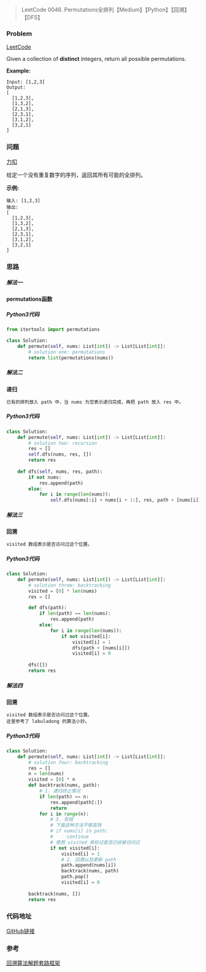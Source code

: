 > LeetCode 0046. Permutations全排列【Medium】【Python】【回溯】【DFS】

### Problem

[LeetCode](https://leetcode.com/problems/permutations/)

Given a collection of **distinct** integers, return all possible permutations.

**Example:**

```
Input: [1,2,3]
Output:
[
  [1,2,3],
  [1,3,2],
  [2,1,3],
  [2,3,1],
  [3,1,2],
  [3,2,1]
]
```

### 问题

[力扣](https://leetcode-cn.com/problems/permutations/)

给定一个没有重复数字的序列，返回其所有可能的全排列。

**示例:**

```
输入: [1,2,3]
输出:
[
  [1,2,3],
  [1,3,2],
  [2,1,3],
  [2,3,1],
  [3,1,2],
  [3,2,1]
]
```

### 思路

##### 解法一

**permutations函数**

##### Python3代码

```python
from itertools import permutations

class Solution:
    def permute(self, nums: List[int]) -> List[List[int]]:
        # solution one: permutations
        return list(permutations(nums))
```

##### 解法二

**递归**

```
已有的排列放入 path 中，当 nums 为空表示递归完成，再把 path 放入 res 中。
```

##### Python3代码

```python
class Solution:
    def permute(self, nums: List[int]) -> List[List[int]]:
        # solution two: recursion
        res = []
        self.dfs(nums, res, [])
        return res
    
    def dfs(self, nums, res, path):
        if not nums:
            res.append(path)
        else:
            for i in range(len(nums)):
                self.dfs(nums[:i] + nums[i + 1:], res, path + [nums[i]])
```

##### 解法三

**回溯**

```
visited 数组表示是否访问过这个位置。
```

##### Python3代码

```python
class Solution:
    def permute(self, nums: List[int]) -> List[List[int]]:
        # solution three: backtracking
        visited = [0] * len(nums)
        res = []

        def dfs(path):
            if len(path) == len(nums):
                res.append(path)
            else:
                for i in range(len(nums)):
                    if not visited[i]:
                        visited[i] = 1
                        dfs(path + [nums[i]])
                        visited[i] = 0
        
        dfs([])
        return res
```

##### 解法四

**回溯**

```
visited 数组表示是否访问过这个位置。
这里参考了 labuladong 的算法小抄。
```

##### Python3代码

```python
class Solution:
    def permute(self, nums: List[int]) -> List[List[int]]:
        # solution four: backtracking
        res = []
        n = len(nums)
        visited = [0] * n
        def backtrack(nums, path):
            # 1. 递归终止情况
            if len(path) == n:
                res.append(path[:])
                return
            for i in range(n):
                # 3. 剪枝
                # 下面这种方法不够高效
                # if nums[i] in path:
                #     continue
                # 使用 visited 来标记是否已经被访问过
                if not visited[i]:
                    visited[i] = 1
                    # 2. 回溯以及更新 path
                    path.append(nums[i])
                    backtrack(nums, path)
                    path.pop()
                    visited[i] = 0
        
        backtrack(nums, [])
        return res
```

### 代码地址

[GitHub链接](https://github.com/Wonz5130/LeetCode-Solutions/blob/master/solutions/0046-Permutations/0046.py)

### 参考

[回溯算法解题套路框架](https://labuladong.gitbook.io/algo/suan-fa-si-wei-xi-lie/hui-su-suan-fa-xiang-jie-xiu-ding-ban)